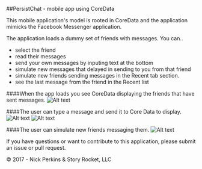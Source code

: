 ##PersistChat - mobile app using CoreData


This mobile application's model is rooted in CoreData and the application mimicks the Facebook Messenger application.

The application loads a dummy set of friends with messages. You can..

* select the friend
* read their messages
* send your own messages by inputing text at the bottom
* simulate new messages that delayed in sending to you from that friend
* simulate new friends sending messages in the Recent tab section.
* see the last message from the friend in the Recent list

####When the app loads you see CoreData displaying the friends that have sent messages.
![Alt text](https://github.com/nickprkins/PersistChat/raw/master/persistChat1.png "When the app loads you see CoreData displaying the friends that have sent messages.")

####The user can type a message and send it to Core Data to display.
![Alt text](https://github.com/nickprkins/PersistChat/raw/master/persistChat2.png "The user can type a message and send it to Core Data to display.")
![Alt text](https://github.com/nickprkins/PersistChat/raw/master/persistChat3.png "The user can type a message and send it to Core Data to display.")

####The user can simulate new friends messaging them.
![Alt text](https://github.com/nickprkins/PersistChat/raw/master/persistChat4.png "The user can simulate new friends messaging them.")

If you have questions or want to contribute to this application, please submit an issue or pull request.

© 2017 - Nick Perkins & Story Rocket, LLC
